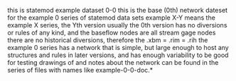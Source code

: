 this is statemod example dataset 0-0
this is the base (0th) network dateset for the example 0 series
  of statemod data sets
example X-Y means the example X series, the Yth version
usually the 0th version has no diversions or rules of any kind,
  and the baseflow nodes are all stream gage nodes
there are no historical diversions, therefore the .xbm = .rim = .rih
the example 0 series has a network that is simple,
  but large enough to host any structures and rules
  in later versions,
  and has enough variability to be good for testing
drawings of and notes about the network can be found in the series
  of files with names like example-0-0-doc.*
